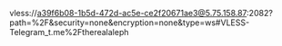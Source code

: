 
vless://a39f6b08-1b5d-472d-ac5e-ce2f20671ae3@5.75.158.87:2082?path=%2F&security=none&encryption=none&type=ws#VLESS-Telegram_t.me%2Ftherealaleph

